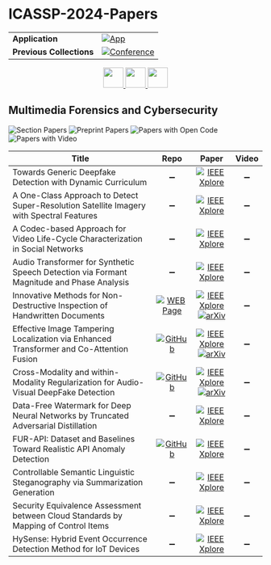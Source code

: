 # ICASSP-2024-Papers

<table>
    <tr>
        <td><strong>Application</strong></td>
        <td>
            <a href="https://huggingface.co/spaces/DmitryRyumin/NewEraAI-Papers" style="float:left;">
                <img src="https://img.shields.io/badge/🤗-NewEraAI--Papers-FFD21F.svg" alt="App" />
            </a>
        </td>
    </tr>
    <tr>
        <td><strong>Previous Collections</strong></td>
        <td>
            <a href="https://github.com/DmitryRyumin/ICASSP-2023-24-Papers/blob/main/README_2023.md">
                <img src="http://img.shields.io/badge/ICASSP-2023-0073AE.svg" alt="Conference">
            </a>
        </td>
    </tr>
</table>

<div align="center">
    <a href="https://github.com/DmitryRyumin/ICASSP-2023-24-Papers/blob/main/sections/2024/main/BISP-P4.md">
        <img src="https://cdn.jsdelivr.net/gh/DmitryRyumin/NewEraAI-Papers@main/images/left.svg" width="40" alt="" />
    </a>
    <a href="https://github.com/DmitryRyumin/ICASSP-2023-24-Papers/">
        <img src="https://cdn.jsdelivr.net/gh/DmitryRyumin/NewEraAI-Papers@main/images/home.svg" width="40" alt="" />
    </a>
    <a href="https://github.com/DmitryRyumin/ICASSP-2023-24-Papers/blob/main/sections/2024/main/SPTM-P5.md">
        <img src="https://cdn.jsdelivr.net/gh/DmitryRyumin/NewEraAI-Papers@main/images/right.svg" width="40" alt="" />
    </a>
</div>

## Multimedia Forensics and Cybersecurity

![Section Papers](https://img.shields.io/badge/Section%20Papers-12-42BA16) ![Preprint Papers](https://img.shields.io/badge/Preprint%20Papers-2-b31b1b) ![Papers with Open Code](https://img.shields.io/badge/Papers%20with%20Open%20Code-3-1D7FBF) ![Papers with Video](https://img.shields.io/badge/Papers%20with%20Video-0-FF0000)

| **Title** | **Repo** | **Paper** | **Video** |
|-----------|:--------:|:---------:|:---------:|
| Towards Generic Deepfake Detection with Dynamic Curriculum | :heavy_minus_sign: | [![IEEE Xplore](https://img.shields.io/badge/IEEE-10448345-E4A42C.svg)](https://ieeexplore.ieee.org/document/10448345) | :heavy_minus_sign: |
| A One-Class Approach to Detect Super-Resolution Satellite Imagery with Spectral Features | :heavy_minus_sign: | [![IEEE Xplore](https://img.shields.io/badge/IEEE-10446619-E4A42C.svg)](https://ieeexplore.ieee.org/document/10446619) | :heavy_minus_sign: |
| A Codec-based Approach for Video Life-Cycle Characterization in Social Networks | :heavy_minus_sign: | [![IEEE Xplore](https://img.shields.io/badge/IEEE-10447289-E4A42C.svg)](https://ieeexplore.ieee.org/document/10447289) | :heavy_minus_sign: |
| Audio Transformer for Synthetic Speech Detection via Formant Magnitude and Phase Analysis | :heavy_minus_sign: | [![IEEE Xplore](https://img.shields.io/badge/IEEE-10445932-E4A42C.svg)](https://ieeexplore.ieee.org/document/10445932) | :heavy_minus_sign: |
| Innovative Methods for Non-Destructive Inspection of Handwritten Documents | [![WEB Page](https://img.shields.io/badge/WEB-Page-159957.svg)](https://iplab.dmi.unict.it/mfs/forensic-handwriting-analysis/innovative-methods-2023/) | [![IEEE Xplore](https://img.shields.io/badge/IEEE-10448383-E4A42C.svg)](https://ieeexplore.ieee.org/document/10448383) <br /> [![arXiv](https://img.shields.io/badge/arXiv-2310.11217-b31b1b.svg)](https://arxiv.org/abs/2310.11217) | :heavy_minus_sign: |
| Effective Image Tampering Localization via Enhanced Transformer and Co-Attention Fusion | [![GitHub](https://img.shields.io/github/stars/multimediaFor/EITLNet?style=flat)](https://github.com/multimediaFor/EITLNet) | [![IEEE Xplore](https://img.shields.io/badge/IEEE-10446332-E4A42C.svg)](https://ieeexplore.ieee.org/document/10446332) <br /> [![arXiv](https://img.shields.io/badge/arXiv-2309.09306-b31b1b.svg)](https://arxiv.org/abs/2309.09306) | :heavy_minus_sign: |
| Cross-Modality and within-Modality Regularization for Audio-Visual DeepFake Detection | [![GitHub](https://img.shields.io/github/stars/Vincent-ZHQ/MRDF?style=flat)](https://github.com/Vincent-ZHQ/MRDF) | [![IEEE Xplore](https://img.shields.io/badge/IEEE-10447248-E4A42C.svg)](https://ieeexplore.ieee.org/document/10447248) <br /> [![arXiv](https://img.shields.io/badge/arXiv-2401.05746-b31b1b.svg)](https://arxiv.org/abs/2401.05746) | :heavy_minus_sign: |
| Data-Free Watermark for Deep Neural Networks by Truncated Adversarial Distillation | :heavy_minus_sign: | [![IEEE Xplore](https://img.shields.io/badge/IEEE-10446261-E4A42C.svg)](https://ieeexplore.ieee.org/document/10446261) | :heavy_minus_sign: |
| FUR-API: Dataset and Baselines Toward Realistic API Anomaly Detection | [![GitHub](https://img.shields.io/github/stars/yijunL/FUR-API?style=flat)](https://github.com/yijunL/FUR-API) | [![IEEE Xplore](https://img.shields.io/badge/IEEE-10446512-E4A42C.svg)](https://ieeexplore.ieee.org/document/10446512) | :heavy_minus_sign: |
| Controllable Semantic Linguistic Steganography via Summarization Generation | :heavy_minus_sign: | [![IEEE Xplore](https://img.shields.io/badge/IEEE-10447545-E4A42C.svg)](https://ieeexplore.ieee.org/document/10447545) | :heavy_minus_sign: |
| Security Equivalence Assessment between Cloud Standards by Mapping of Control Items | :heavy_minus_sign: | [![IEEE Xplore](https://img.shields.io/badge/IEEE-10448244-E4A42C.svg)](https://ieeexplore.ieee.org/document/10448244) | :heavy_minus_sign: |
| HySense: Hybrid Event Occurrence Detection Method for IoT Devices | :heavy_minus_sign: | [![IEEE Xplore](https://img.shields.io/badge/IEEE-10447831-E4A42C.svg)](https://ieeexplore.ieee.org/document/10447831) | :heavy_minus_sign: |
